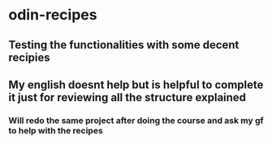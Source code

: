 # odin-recipes


## Testing the functionalities with some decent recipies
## My english doesnt help but is helpful to complete it just for reviewing all the structure explained
### Will redo the same project after doing the course and ask my gf to help with the recipes 


